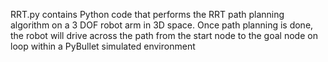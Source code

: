 RRT.py contains Python code that performs the RRT path planning algorithm on a 3 DOF robot arm in 3D space. Once path planning is done, the robot will drive across the path from the start node to the goal node on loop within a PyBullet simulated environment
